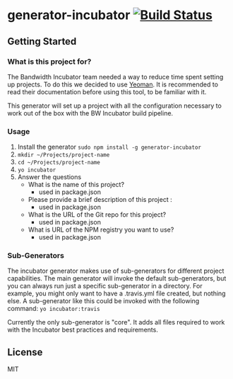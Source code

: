 # generator-incubator [![Build Status](https://travis-ci.org/inetCatapult/generator-incubator.svg?branch=0.0.5)](https://travis-ci.org/inetCatapult/generator-incubator)

## Getting Started

### What is this project for?

The Bandwidth Incubator team needed a way to reduce time spent setting up projects.
To do this we decided to use [Yeoman](yeoman.io). It is recommended to read their
documentation before using this tool, to be familiar with it.

This generator will set up a project with all the configuration necessary to work
out of the box with the BW Incubator build pipeline.

### Usage

1) Install the generator `sudo npm install -g generator-incubator`
2) `mkdir ~/Projects/project-name`
3) `cd ~/Projects/project-name`
4) `yo incubator`
5) Answer the questions
    - What is the name of this project?
        - used in package.json
    - Please provide a brief description of this project :
        - used in package.json
    - What is the URL of the Git repo for this project?
        - used in package.json
    - What is URL of the NPM registry you want to use?
        - used in package.json


### Sub-Generators
The incubator generator makes use of sub-generators for different project capabilities.
The main generator will invoke the default sub-generators, but you can always run
just a specific sub-generator in a directory. For example, you might only want to have
a .travis.yml file created, but nothing else. A sub-generator like this could be invoked
with the following command: `yo incubator:travis`

Currently the only sub-generator is "core". It adds all files required to work with the
Incubator best practices and requirements.

## License

MIT
